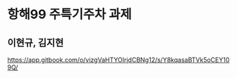 # 항해99 주특기주차 과제

## 이현규, 김지현

https://app.gitbook.com/o/vizgVaHTYOIrjdCBNg12/s/Y8kqasaBTVk5oCEY109Q/
